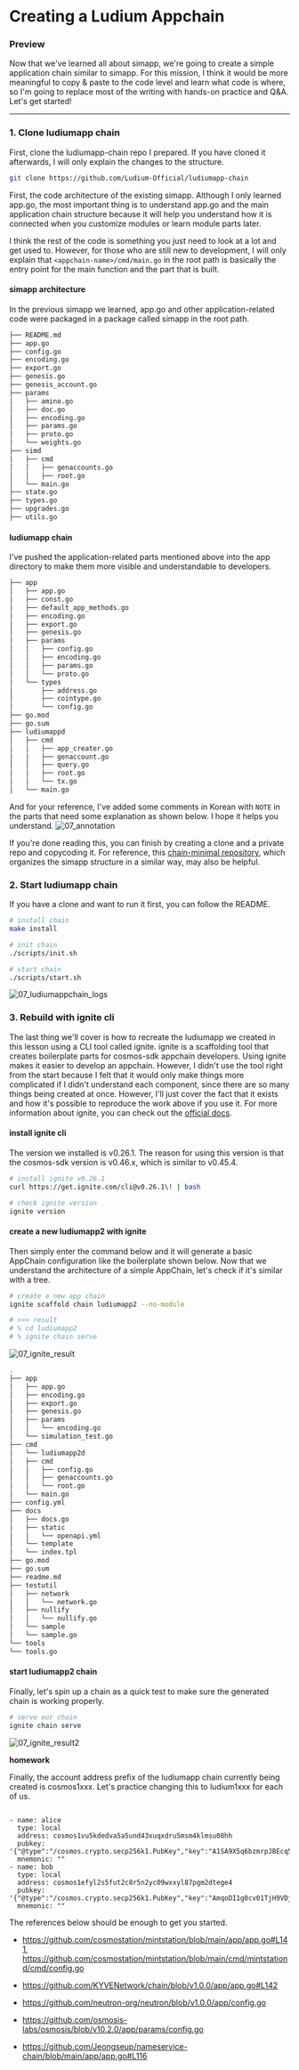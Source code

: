 # Creating a Ludium Appchain

### Preview

<!-- TODO : preview mention -->

Now that we've learned all about simapp, we're going to create a simple application chain similar to simapp. For this mission, I think it would be more meaningful to copy & paste to the code level and learn what code is where, so I'm going to replace most of the writing with hands-on practice and Q&A. Let's get started!

---

<!-- TODO: Should I start with go mod init? -->

### 1. Clone ludiumapp chain

First, clone the ludiumapp-chain repo I prepared. If you have cloned it afterwards, I will only explain the changes to the structure.

```bash
git clone https://github.com/Ludium-Official/ludiumapp-chain
```

First, the code architecture of the existing simapp. Although I only learned app.go, the most important thing is to understand app.go and the main application chain structure because it will help you understand how it is connected when you customize modules or learn module parts later.

I think the rest of the code is something you just need to look at a lot and get used to. However, for those who are still new to development, I will only explain that `<appchain-name>/cmd/main.go` in the root path is basically the entry point for the main function and the part that is built.

#### simapp architecture

In the previous simapp we learned, app.go and other application-related code were packaged in a package called simapp in the root path.

```sh
├── README.md
├── app.go
├── config.go
├── encoding.go
├── export.go
├── genesis.go
├── genesis_account.go
├── params
│   ├── amino.go
│   ├── doc.go
│   ├── encoding.go
│   ├── params.go
│   ├── proto.go
│   └── weights.go
├── simd
│   ├── cmd
│   │   ├── genaccounts.go
│   │   ├── root.go
│   └── main.go
├── state.go
├── types.go
├── upgrades.go
├── utils.go
```

#### ludiumapp chain

I've pushed the application-related parts mentioned above into the app directory to make them more visible and understandable to developers.

```sh
├── app
│   ├── app.go
│   ├── const.go
│   ├── default_app_methods.go
│   ├── encoding.go
│   ├── export.go
│   ├── genesis.go
│   ├── params
│   │   ├── config.go
│   │   ├── encoding.go
│   │   ├── params.go
│   │   └── proto.go
│   └── types
│       ├── address.go
│       ├── cointype.go
│       └── config.go
├── go.mod
├── go.sum
├── ludiumappd
│   ├── cmd
│   │   ├── app_creater.go
│   │   ├── genaccount.go
│   │   ├── query.go
│   │   ├── root.go
│   │   └── tx.go
│   └── main.go
```

And for your reference, I've added some comments in Korean with `NOTE` in the parts that need some explanation as shown below. I hope it helps you understand.
![07_annotation](./assets/07_annotation.png)

If you're done reading this, you can finish by creating a clone and a private repo and copycoding it. For reference, this [chain-minimal repository](https://github.com/cosmosregistry/chain-minimal), which organizes the simapp structure in a similar way, may also be helpful.

### 2. Start ludiumapp chain

If you have a clone and want to run it first, you can follow the README.

```bash
# install chain
make install

# init chain
./scripts/init.sh

# start chain
./scripts/start.sh
```

![07_ludiumappchain_logs](./assets/07_ludiumappchain_logs.png)

<!-- https://github.com/cosmosregistry/chain-minimal -->

### 3. Rebuild with ignite cli

The last thing we'll cover is how to recreate the ludiumapp we created in this lesson using a CLI tool called ignite. ignite is a scaffolding tool that creates boilerplate parts for cosmos-sdk appchain developers. Using ignite makes it easier to develop an appchain. However, I didn't use the tool right from the start because I felt that it would only make things more complicated if I didn't understand each component, since there are so many things being created at once. However, I'll just cover the fact that it exists and how it's possible to reproduce the work above if you use it. For more information about ignite, you can check out the [official docs](https://docs.ignite.com/).

#### install ignite cli

The version we installed is v0.26.1. The reason for using this version is that the cosmos-sdk version is v0.46.x, which is similar to v0.45.4.

```bash
# install ignite v0.26.1
curl https://get.ignite.com/cli@v0.26.1\! | bash

# check ignite version
ignite version
```

#### create a new ludiumapp2 with ignite

Then simply enter the command below and it will generate a basic AppChain configuration like the boilerplate shown below. Now that we understand the architecture of a simple AppChain, let's check if it's similar with a tree.

```bash
# create a new app chain
ignite scaffold chain ludiumapp2 --no-module

# >>> result
# % cd ludiumapp2
# % ignite chain serve
```

![07_ignite_result](./assets/07_ignite_result.png)

```sh
.
├── app
│   ├── app.go
│   ├── encoding.go
│   ├── export.go
│   ├── genesis.go
│   ├── params
│   │   └── encoding.go
│   └── simulation_test.go
├── cmd
│   └── ludiumapp2d
│   ├── cmd
│   │   ├── config.go
│   │   ├── genaccounts.go
│   │   └── root.go
│   └── main.go
├── config.yml
├── docs
│   ├── docs.go
│   ├── static
│   │   └── openapi.yml
│   └── template
│   └── index.tpl
├── go.mod
├── go.sum
├── readme.md
├── testutil
│   ├── network
│   │   └── network.go
│   ├── nullify
│   │   └── nullify.go
│   └── sample
│   └── sample.go
└── tools
└── tools.go

```

#### start ludiumapp2 chain

Finally, let's spin up a chain as a quick test to make sure the generated chain is working properly.

```bash
# serve our chain
ignite chain serve
```

![07_ignite_result2](./assets/07_ignite_result2.png)

**homework**

Finally, the account address prefix of the ludiumapp chain currently being created is cosmos1xxx. Let's practice changing this to ludium1xxx for each of us.

```

- name: alice
  type: local
  address: cosmos1vu5kdedva5a5und43xuqxdru5msm4klmsu08hh
  pubkey: '{"@type":"/cosmos.crypto.secp256k1.PubKey","key":"A1SA9X5q6bzmrpJBEcq5Gpl4vBtas/5L7729511/nEUi"}'
  mnemonic: ""
- name: bob
  type: local
  address: cosmos1efyl2s5fut2c8r5n2yc09wxxyl87pgm2dtege4
  pubkey: '{"@type":"/cosmos.crypto.secp256k1.PubKey","key":"AmqoDI1g0cv01TjH9VDjljfcY4GFhKPIJykH3esIU3G+"}'
  mnemonic: ""

```

The references below should be enough to get you started.

- https://github.com/cosmostation/mintstation/blob/main/app/app.go#L141, https://github.com/cosmostation/mintstation/blob/main/cmd/mintstationd/cmd/config.go

- https://github.com/KYVENetwork/chain/blob/v1.0.0/app/app.go#L142

- https://github.com/neutron-org/neutron/blob/v1.0.0/app/config.go

- https://github.com/osmosis-labs/osmosis/blob/v10.2.0/app/params/config.go

- https://github.com/Jeongseup/nameservice-chain/blob/main/app/app.go#L116
